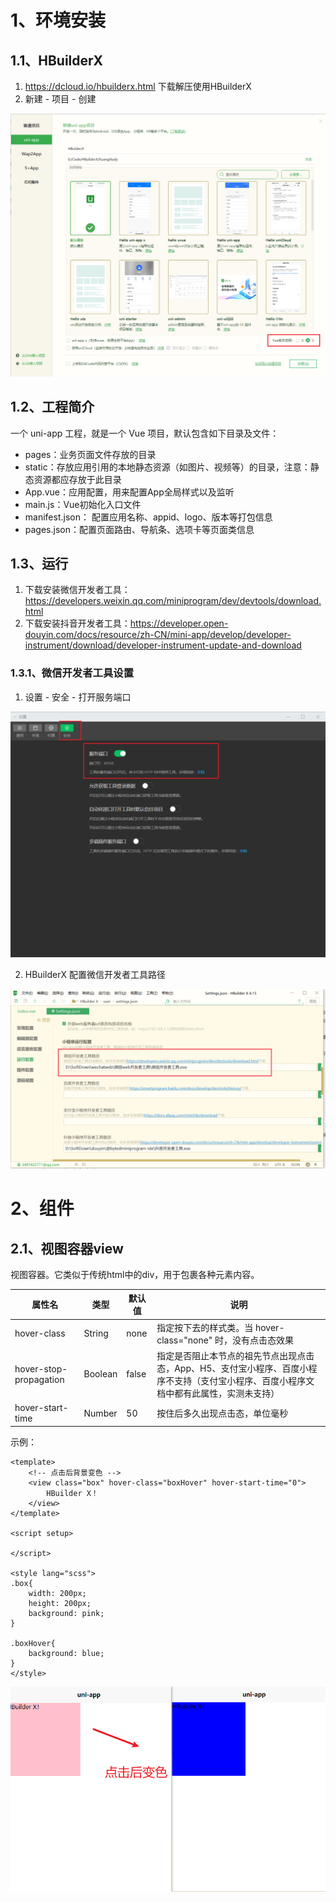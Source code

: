 # 1、环境安装

## 1.1、HBuilderX

1. https://dcloud.io/hbuilderx.html  下载解压使用HBuilderX
2. 新建 - 项目 - 创建

![](01_uni-app.assets/1.png)







## 1.2、工程简介

一个 uni-app 工程，就是一个 Vue 项目，默认包含如下目录及文件：

- pages：业务页面文件存放的目录
- static：存放应用引用的本地静态资源（如图片、视频等）的目录，注意：静态资源都应存放于此目录
- App.vue：应用配置，用来配置App全局样式以及监听
- main.js：Vue初始化入口文件
- manifest.json： 配置应用名称、appid、logo、版本等打包信息
- pages.json：配置页面路由、导航条、选项卡等页面类信息









## 1.3、运行

1. 下载安装微信开发者工具：https://developers.weixin.qq.com/miniprogram/dev/devtools/download.html
2. 下载安装抖音开发者工具：https://developer.open-douyin.com/docs/resource/zh-CN/mini-app/develop/developer-instrument/download/developer-instrument-update-and-download



### 1.3.1、微信开发者工具设置

1. 设置 - 安全 - 打开服务端口

![](01_uni-app.assets/2.png)



2. HBuilderX 配置微信开发者工具路径

![](01_uni-app.assets/3.png)







# 2、组件

## 2.1、视图容器view

视图容器。它类似于传统html中的div，用于包裹各种元素内容。

| 属性名                 | 类型    | 默认值 | 说明                                                         |
| ---------------------- | ------- | ------ | ------------------------------------------------------------ |
| hover-class            | String  | none   | 指定按下去的样式类。当 hover-class="none" 时，没有点击态效果 |
| hover-stop-propagation | Boolean | false  | 指定是否阻止本节点的祖先节点出现点击态，App、H5、支付宝小程序、百度小程序不支持（支付宝小程序、百度小程序文档中都有此属性，实测未支持） |
| hover-start-time       | Number  | 50     | 按住后多久出现点击态，单位毫秒                               |

示例：

```vue
<template>
	<!-- 点击后背景变色 -->
	<view class="box" hover-class="boxHover" hover-start-time="0">
		HBuilder X！
	</view>
</template>

<script setup>
	
</script>

<style lang="scss"> 
.box{
	width: 200px;
	height: 200px;
	background: pink;
}

.boxHover{
	background: blue;
}
</style>
```

![](01_uni-app.assets/4.png)





























